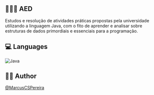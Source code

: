 ## 👨🏽‍💻 AED
Estudos e resolução de atividades práticas propostas pela universidade utilizando a linguagem Java, com o fito de aprender e analisar sobre estruturas de dados primordiais e essenciais para a programação.

## 💻 Languages
![Java](https://img.shields.io/badge/java-%23ED8B00.svg?style=for-the-badge&logo=openjdk&logoColor=white)

## ✍🏼 Author
[@MarcusCSPereira](https://github.com/MarcusCSPereira)
